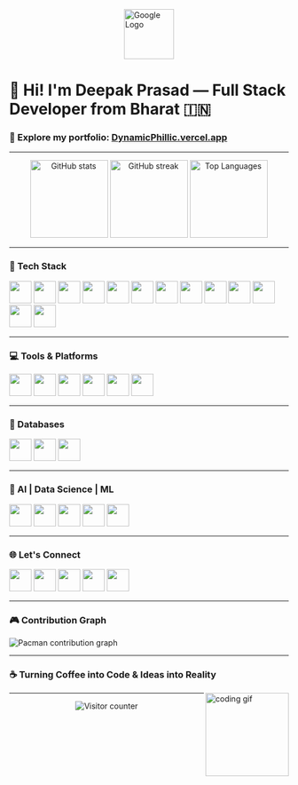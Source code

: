 <img src="https://www.google.com/images/branding/googlelogo/1x/googlelogo_color_272x92dp.png" height="90" style="display: block; margin: auto;" alt="Google Logo" />

# 👋 Hi! I'm Deepak Prasad — Full Stack Developer from Bharat 🇮🇳

### 🚀 Explore my portfolio: [DynamicPhillic.vercel.app](https://DynamicPhillic.vercel.app)

---

<div align="center">
  <img src="https://github-readme-stats-brown-tau-72.vercel.app/api?username=Divine-P-77777&show_icons=true&include_all_commits=true&theme=dracula" height="140" style="max-width: 100%;" alt="GitHub stats" />
  <img src="https://streak-stats.demolab.com?user=Divine-P-77777&theme=dracula&hide_border=false" height="140" style="max-width: 100%;" alt="GitHub streak" />
  <img src="https://github-readme-stats-brown-tau-72.vercel.app/api/top-langs/?username=Divine-P-77777&layout=compact&langs_count=5&theme=dark" height="140" style="max-width: 100%;" alt="Top Languages" />
</div>

---

### 🧠 Tech Stack

<div align="left">
  <img src="https://cdn.jsdelivr.net/gh/devicons/devicon/icons/html5/html5-original.svg" height="40" style="max-width: 100%;" />
  <img src="https://cdn.jsdelivr.net/gh/devicons/devicon/icons/css3/css3-original.svg" height="40" style="max-width: 100%;" />
  <img src="https://cdn.jsdelivr.net/gh/devicons/devicon/icons/javascript/javascript-original.svg" height="40" style="max-width: 100%;" />
  <img src="https://cdn.simpleicons.org/nodedotjs/339933" height="40" style="max-width: 100%;" />
  <img src="https://skillicons.dev/icons?i=express" height="40" style="max-width: 100%;" />
  <img src="https://cdn.jsdelivr.net/gh/devicons/devicon/icons/react/react-original.svg" height="40" style="max-width: 100%;" />
  <img src="https://skillicons.dev/icons?i=redux" height="40" style="max-width: 100%;" />
  <img src="https://cdn.jsdelivr.net/gh/devicons/devicon/icons/nextjs/nextjs-original.svg" height="40" style="max-width: 100%;" />
  <img src="https://skillicons.dev/icons?i=tailwind" height="40" style="max-width: 100%;" />
  <img src="https://skillicons.dev/icons?i=vite" height="40" style="max-width: 100%;" />
  <img src="https://cdn.jsdelivr.net/gh/devicons/devicon/icons/typescript/typescript-original.svg" height="40" style="max-width: 100%;" />
  <img src="https://cdn.jsdelivr.net/gh/devicons/devicon/icons/python/python-original.svg" height="40" style="max-width: 100%;" />
  <img src="https://cdn.jsdelivr.net/gh/devicons/devicon/icons/cplusplus/cplusplus-original.svg" height="40" style="max-width: 100%;" />
</div>

---

### 💻 Tools & Platforms

<div align="left">
  <img src="https://skillicons.dev/icons?i=github" height="40" style="max-width: 100%;" />
  <img src="https://cdn.jsdelivr.net/gh/devicons/devicon/icons/figma/figma-original.svg" height="40" style="max-width: 100%;" />
  <img src="https://img.shields.io/badge/Postman-FF6C37?logo=postman&logoColor=black&style=for-the-badge" height="40" style="max-width: 100%;" />
  <img src="https://skillicons.dev/icons?i=supabase" height="40" style="max-width: 100%;" />
  <img src="https://skillicons.dev/icons?i=vercel" height="40" style="max-width: 100%;" />
  <img src="https://img.shields.io/badge/Canva-00C4CC?logo=canva&logoColor=black&style=for-the-badge" height="40" style="max-width: 100%;" />
</div>

---

### 🧩 Databases

<div align="left">
  <img src="https://cdn.jsdelivr.net/gh/devicons/devicon/icons/firebase/firebase-plain.svg" height="40" style="max-width: 100%;" />
  <img src="https://cdn.jsdelivr.net/gh/devicons/devicon/icons/mongodb/mongodb-original.svg" height="40" style="max-width: 100%;" />
  <img src="https://cdn.jsdelivr.net/gh/devicons/devicon/icons/postgresql/postgresql-original.svg" height="40" style="max-width: 100%;" />
</div>

---

### 🤖 AI | Data Science | ML

<div align="left">
  <img src="https://skillicons.dev/icons?i=py" height="40" style="max-width: 100%;" />
  <img src="https://cdn.jsdelivr.net/gh/devicons/devicon/icons/numpy/numpy-original.svg" height="40" style="max-width: 100%;" />
  <img src="https://img.shields.io/badge/pandas-150458?logo=pandas&logoColor=white&style=for-the-badge" height="40" style="max-width: 100%;" />
  <img src="https://img.shields.io/badge/Kaggle-20BEFF?logo=kaggle&logoColor=black&style=for-the-badge" height="40" style="max-width: 100%;" />
  <img src="https://skillicons.dev/icons?i=tensorflow" height="40" style="max-width: 100%;" />
</div>

---

### 🌐 Let's Connect

<div align="left">
  <a href="mailto:dynamicphillic77777@gmail.com" target="_blank"><img src="https://raw.githubusercontent.com/maurodesouza/profile-readme-generator/master/src/assets/icons/social/gmail/default.svg" width="40" /></a>
  <a href="https://www.linkedin.com/in/deepak-prasad-799128259/" target="_blank"><img src="https://raw.githubusercontent.com/maurodesouza/profile-readme-generator/master/src/assets/icons/social/linkedin/default.svg" width="40" /></a>
  <a href="https://x.com/CollabDynPhilic" target="_blank"><img src="https://raw.githubusercontent.com/maurodesouza/profile-readme-generator/master/src/assets/icons/social/twitter/default.svg" width="40" /></a>
  <a href="https://www.hackerrank.com/profile/dynamicphillic71" target="_blank"><img src="https://raw.githubusercontent.com/maurodesouza/profile-readme-generator/master/src/assets/icons/social/hackerrank/default.svg" width="40" /></a>
  <a href="mailto:dynamicphillic77777@gmail.com" target="_blank"><img src="https://raw.githubusercontent.com/maurodesouza/profile-readme-generator/master/src/assets/icons/social/microsoft-outlook/default.svg" width="40" /></a>
</div>

---

### 🎮 Contribution Graph

<picture>
  <source media="(prefers-color-scheme: dark)" srcset="https://raw.githubusercontent.com/Divine-P-77777/Divine-P-77777/output/pacman-contribution-graph-dark.svg" />
  <source media="(prefers-color-scheme: light)" srcset="https://raw.githubusercontent.com/Divine-P-77777/Divine-P-77777/output/pacman-contribution-graph.svg" />
  <img alt="Pacman contribution graph" src="https://raw.githubusercontent.com/Divine-P-77777/Divine-P-77777/output/pacman-contribution-graph.svg" style="max-width: 100%;" />
</picture>

---

### ☕ Turning Coffee into Code & Ideas into Reality

<img align="right" height="150" style="max-width: 100%;" src="https://media3.giphy.com/media/XP8kV1sQnHF9AL30GE/200w.gif" alt="coding gif" />

---

<div align="center">
  <img src="https://profile-counter.glitch.me/Divine-P-77777/count.svg?start=181" alt="Visitor counter" />
</div>
